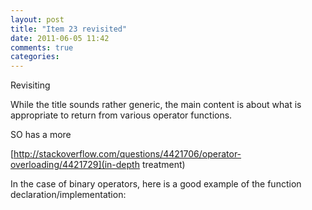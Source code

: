 ```yaml
---
layout: post
title: "Item 23 revisited"
date: 2011-06-05 11:42
comments: true
categories: 
---
```


Revisiting 



While the title sounds rather generic, the main content is about what is appropriate to return from various operator functions.




SO has a more 

[http://stackoverflow.com/questions/4421706/operator-overloading/4421729](in-depth treatment)



In the case of binary operators, here is a good example of the function declaration/implementation:


